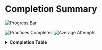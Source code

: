 # Completion Summary <br>
![Progress Bar](https://progress-bar.dev/20/?title=completion&width=400)

![Practices Completed](https://img.shields.io/badge/practices_completed-1%2F5-blue)
![Average Attempts](https://img.shields.io/badge/average_attempts-1.00-green)

<details><summary><b>Completion Table</b></summary><br>

| Practice Name | Completed | Accepted Attempts |
|---------------|:---------:|-------------------:|
fizz_buzz_strategy_pattern | ❌ |  |
fizz_buzz_outside_in | ❌ |  |
fizz_buzz_inside_out | ✔ | 2024-03-15-15-34 [🔗](https://github.com/yakampe/deliberate-practice/blob/main/data/history/fizz_buzz_inside_out/2024-03-15-15-34.md)<br> |
fizz_buzz_builder_pattern | ❌ |  |
bowling_outside_in | ❌ |  |

</details>
